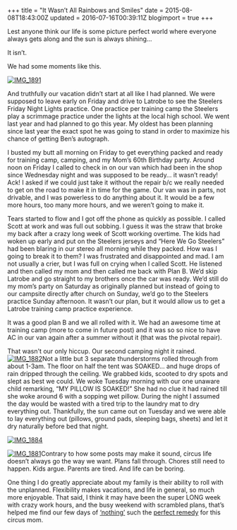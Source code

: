 +++
title = "It Wasn’t All Rainbows and Smiles"
date = 2015-08-08T18:43:00Z
updated = 2016-07-16T00:39:11Z
blogimport = true 
+++

Lest anyone think our life is some picture perfect world where everyone always gets along and the sun is always shining… 

It isn’t. 

We had some moments like this. 

[![IMG_1891](https://lh3.googleusercontent.com/-lmj6mjxTFE0/V4m6ah73pQI/AAAAAAAAA9s/_qDaY5satLY/IMG_18913.jpg?imgmax=800 "IMG_1891")](https://lh3.googleusercontent.com/-KPaLwDa1aTc/V4m6aZjOjkI/AAAAAAAAA9o/KAe_mYDJ0p8/s1600-h/IMG_18916.jpg)

And truthfully our vacation didn’t start at all like I had planned.  We were supposed to leave early on Friday and drive to Latrobe to see the Steelers Friday Night Lights practice.  One practice per training camp the Steelers play a scrimmage practice under the lights at the local high school.  We went last year and had planned to go this year.  My oldest has been planning since last year the exact spot he was going to stand in order to maximize his chance of getting Ben’s autograph.  

I busted my butt all morning on Friday to get everything packed and ready for training camp, camping, and my Mom’s 60th Birthday party.  Around noon on Friday I called to check in on our van which had been in the shop since Wednesday night and was supposed to be ready…  it wasn’t ready!  Ack!  I asked if we could just take it without the repair b/c we really needed to get on the road to make it in time for the game.  Our van was in parts, not drivable, and I was powerless to do anything about it.  It would be a few more hours, too many more hours, and we weren’t going to make it.

Tears started to flow and I got off the phone as quickly as possible.  I called Scott at work and was full out sobbing.  I guess it was the straw that broke my back after a crazy long week of Scott working overtime. The kids had woken up early and put on the Steelers jerseys and “Here We Go Steelers” had been blaring in our stereo all morning while they packed.   How was I going to break it to them?  I was frustrated and disappointed and mad.  I am not usually a crier, but I was full on crying when I called Scott.   He listened and then called my mom and then called me back with Plan B.  We’d skip Latrobe and go straight to my brothers once the car was ready.  We’d still do my mom’s party on Saturday as originally planned but instead of going to our campsite directly after church on Sunday, we’d go to the Steelers practice Sunday afternoon.  It wasn’t our plan, but it would allow us to get a Latrobe training camp practice experience.  

It was a good plan B and we all rolled with it.  We had an awesome time at training camp (more to come in future post) and it was so so nice to have AC in our van again after a summer without it (that was the pivotal repair). 

That wasn't our only hiccup.  Our second camping night it rained.  [![IMG_1882](https://lh3.googleusercontent.com/-uePsiWCCYsQ/V4m6bO89lKI/AAAAAAAAA90/CBAYQ6ZKhEc/IMG_18821.jpg?imgmax=800 "IMG_1882")](https://lh3.googleusercontent.com/-pr--Ai9a8a4/V4m6ax566eI/AAAAAAAAA9w/CcGFx7ydNu8/s1600-h/IMG_18824.jpg)Not a little but 3 separate thunderstorms rolled through from about 1-3am.  The floor on half the tent was SOAKED… and huge drops of rain dripped through the ceiling.  We grabbed kids, scooted to dry spots and slept as best we could.  We woke Tuesday morning with our one unaware child remarking, “MY PILLOW IS SOAKED!”  She had no clue it had rained till she woke around 6 with a sopping wet pillow.   During the night I assumed the day would be wasted with a tired trip to the laundry mat to dry everything out.  Thankfully, the sun came out on Tuesday and we were able to lay everything out (pillows, ground pads, sleeping bags, sheets) and let it dry naturally before bed that night.  

[![IMG_1884](https://lh3.googleusercontent.com/-0Gpbp8NnDBA/V4m6bR9dYUI/AAAAAAAAA98/zZO5eZy7kiY/IMG_18849.jpg?imgmax=800 "IMG_1884")](https://lh3.googleusercontent.com/-gLdx-19xvss/V4m6baN9KaI/AAAAAAAAA94/pzny7xAKJvg/s1600-h/IMG_18848.jpg)

[![IMG_1881](https://lh3.googleusercontent.com/-oazce_wmUHM/V4m6b33PC-I/AAAAAAAAA-E/1KmmPWrsDA4/IMG_18811.jpg?imgmax=800 "IMG_1881")](https://lh3.googleusercontent.com/-6esD_0x8K5k/V4m6bo1570I/AAAAAAAAA-A/cAxHsZBLPzM/s1600-h/IMG_18814.jpg)Contrary to how some posts may make it sound, circus life doesn’t always go the way we want.  Plans fall through.  Chores still need to happen.  Kids argue. Parents are tired.  And life can be boring.

One thing I do greatly appreciate about my family is their ability to roll with the unplanned.  Flexibility makes vacations, and life in general, so much more enjoyable.  That said, I think it may have been the super LONG week with crazy work hours, and the busy weekend with scrambled plans, that’s helped me find our few days of [‘nothing’](http://lifeatthecircus.com/2015/08/07/you-mean-we-arent-going-anywhere/) such the [perfect remedy](http://lifeatthecircus.com/2015/08/07/camping/) for this circus mom.
